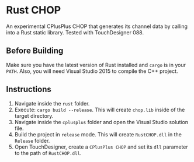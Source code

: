 # Rust CHOP
An experimental CPlusPlus CHOP that generates its channel data by calling into a Rust static library. Tested with TouchDesigner 088.

## Before Building
Make sure you have the latest version of Rust installed and `cargo` is in your `PATH`. Also, you will need Visual Studio 2015 to compile the C++ project.

## Instructions
1. Navigate inside the `rust` folder.
2. Execute: `cargo build --release`. This will create `chop.lib` inside of the target directory.
3. Navigate inside the `cplusplus` folder and open the Visual Studio solution file.
4. Build the project in `release` mode. This will create `RustCHOP.dll` in the `Release` folder.
5. Open TouchDesigner, create a `CPlusPlus CHOP` and set its `dll` parameter to the path of `RustCHOP.dll`.